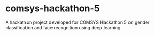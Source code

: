 # comsys-hackathon-5
A hackathon project developed for COMSYS Hackathon 5 on gender classification and face recognition using deep learning.
